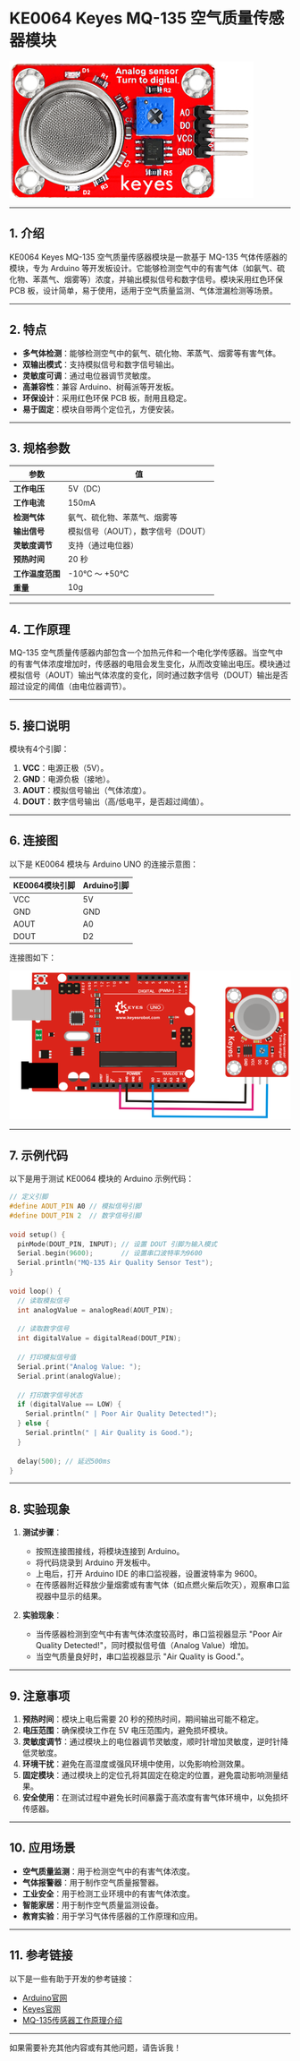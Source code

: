 # **KE0064 Keyes MQ-135 空气质量传感器模块**

![image-20250312163842918](media/image-20250312163842918.png)

---

## **1. 介绍**

KE0064 Keyes MQ-135 空气质量传感器模块是一款基于 MQ-135 气体传感器的模块，专为 Arduino 等开发板设计。它能够检测空气中的有害气体（如氨气、硫化物、苯蒸气、烟雾等）浓度，并输出模拟信号和数字信号。模块采用红色环保 PCB 板，设计简单，易于使用，适用于空气质量监测、气体泄漏检测等场景。

---

## **2. 特点**

- **多气体检测**：能够检测空气中的氨气、硫化物、苯蒸气、烟雾等有害气体。
- **双输出模式**：支持模拟信号和数字信号输出。
- **灵敏度可调**：通过电位器调节灵敏度。
- **高兼容性**：兼容 Arduino、树莓派等开发板。
- **环保设计**：采用红色环保 PCB 板，耐用且稳定。
- **易于固定**：模块自带两个定位孔，方便安装。

---

## **3. 规格参数**

| 参数            | 值                     |
|-----------------|------------------------|
| **工作电压**    | 5V（DC）               |
| **工作电流**    | 150mA                  |
| **检测气体**    | 氨气、硫化物、苯蒸气、烟雾等 |
| **输出信号**    | 模拟信号（AOUT），数字信号（DOUT） |
| **灵敏度调节**  | 支持（通过电位器）     |
| **预热时间**    | 20 秒                  |
| **工作温度范围**| -10℃ ～ +50℃          |
| **重量**        | 10g                    |

---

## **4. 工作原理**

MQ-135 空气质量传感器内部包含一个加热元件和一个电化学传感器。当空气中的有害气体浓度增加时，传感器的电阻会发生变化，从而改变输出电压。模块通过模拟信号（AOUT）输出气体浓度的变化，同时通过数字信号（DOUT）输出是否超过设定的阈值（由电位器调节）。

---

## **5. 接口说明**

模块有4个引脚：
1. **VCC**：电源正极（5V）。
2. **GND**：电源负极（接地）。
3. **AOUT**：模拟信号输出（气体浓度）。
4. **DOUT**：数字信号输出（高/低电平，是否超过阈值）。

---

## **6. 连接图**

以下是 KE0064 模块与 Arduino UNO 的连接示意图：

| KE0064模块引脚 | Arduino引脚 |
|----------------|-------------|
| VCC            | 5V          |
| GND            | GND         |
| AOUT           | A0          |
| DOUT           | D2          |

连接图如下：

![image-20250312164530264](media/image-20250312164530264.png)

---

## **7. 示例代码**

以下是用于测试 KE0064 模块的 Arduino 示例代码：

```cpp
// 定义引脚
#define AOUT_PIN A0 // 模拟信号引脚
#define DOUT_PIN 2  // 数字信号引脚

void setup() {
  pinMode(DOUT_PIN, INPUT); // 设置 DOUT 引脚为输入模式
  Serial.begin(9600);       // 设置串口波特率为9600
  Serial.println("MQ-135 Air Quality Sensor Test");
}

void loop() {
  // 读取模拟信号
  int analogValue = analogRead(AOUT_PIN);

  // 读取数字信号
  int digitalValue = digitalRead(DOUT_PIN);

  // 打印模拟信号值
  Serial.print("Analog Value: ");
  Serial.print(analogValue);

  // 打印数字信号状态
  if (digitalValue == LOW) {
    Serial.println(" | Poor Air Quality Detected!");
  } else {
    Serial.println(" | Air Quality is Good.");
  }

  delay(500); // 延迟500ms
}
```

---

## **8. 实验现象**

1. **测试步骤**：
   - 按照连接图接线，将模块连接到 Arduino。
   - 将代码烧录到 Arduino 开发板中。
   - 上电后，打开 Arduino IDE 的串口监视器，设置波特率为 9600。
   - 在传感器附近释放少量烟雾或有害气体（如点燃火柴后吹灭），观察串口监视器中显示的结果。

2. **实验现象**：
   - 当传感器检测到空气中有害气体浓度较高时，串口监视器显示 "Poor Air Quality Detected!"，同时模拟信号值（Analog Value）增加。
   - 当空气质量良好时，串口监视器显示 "Air Quality is Good."。

---

## **9. 注意事项**

1. **预热时间**：模块上电后需要 20 秒的预热时间，期间输出可能不稳定。
2. **电压范围**：确保模块工作在 5V 电压范围内，避免损坏模块。
3. **灵敏度调节**：通过模块上的电位器调节灵敏度，顺时针增加灵敏度，逆时针降低灵敏度。
4. **环境干扰**：避免在高湿度或强风环境中使用，以免影响检测效果。
5. **固定模块**：通过模块上的定位孔将其固定在稳定的位置，避免震动影响测量结果。
6. **安全使用**：在测试过程中避免长时间暴露于高浓度有害气体环境中，以免损坏传感器。

---

## **10. 应用场景**

- **空气质量监测**：用于检测空气中的有害气体浓度。
- **气体报警器**：用于制作空气质量报警器。
- **工业安全**：用于检测工业环境中的有害气体浓度。
- **智能家居**：用于制作空气质量监测设备。
- **教育实验**：用于学习气体传感器的工作原理和应用。

---

## **11. 参考链接**

以下是一些有助于开发的参考链接：
- [Arduino官网](https://www.arduino.cc/)
- [Keyes官网](http://www.keyes-robot.com/)
- [MQ-135传感器工作原理介绍](https://www.pololu.com/file/0J316/MQ135.pdf)

---

如果需要补充其他内容或有其他问题，请告诉我！
